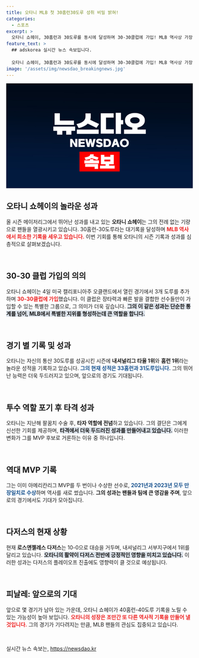 ```yaml
---
title: 오타니 MLB 첫 30홈런30도루 성취 비밀 밝혀!
categories:
  - 스포츠
excerpt: >
  오타니 쇼헤이, 30홈런과 30도루를 동시에 달성하며 30-30클럽에 가입! MLB 역사상 가장 빠른 속도로 이룬 이 기록은 그가 반드시 MVP 후보에 오르게 할 것. 놀라운 성과가 이어지는 다저스의 미래가 기대된다!
feature_text: >
  ## adskorea 실시간 뉴스 속보입니다.

  오타니 쇼헤이, 30홈런과 30도루를 동시에 달성하며 30-30클럽에 가입! MLB 역사상 가장 빠른 속도로 이룬 이 기록은 그가 반드시 MVP 후보에 오르게 할 것. 놀라운 성과가 이어지는 다저스의 미래가 기대된다!
image: '/assets/img/newsdao_breakingnews.jpg'
---
```


<p><img src="/assets/img/newsdao_breakingnews.jpg" alt="adskorea 속보" /></p>

<h2>오타니 쇼헤이의 놀라운 성과</h2>

<p data-ke-size="size16">올 시즌 메이저리그에서 뛰어난 성과를 내고 있는 <b>오타니 쇼헤이</b>는 그의 전례 없는 기량으로 팬들을 열광시키고 있습니다. 30홈런-30도루라는 대기록을 달성하며 <b><span style="color: #ee2323;">MLB 역사에서 희소한 기록을 세우고 있습니다.</span></b> 이번 기회를 통해 오타니의 시즌 기록과 성과를 심층적으로 살펴보겠습니다.</p>

<p data-ke-size="size16">&nbsp;</p>

<h2>30-30 클럽 가입의 의의</h2>

<p data-ke-size="size16">오타니 쇼헤이는 4일 미국 캘리포니아주 오클랜드에서 열린 경기에서 3개 도루를 추가하며 <b><span style="color: #ee2323;">30-30클럽에 가입</span></b>했습니다. 이 클럽은 장타력과 빠른 발을 결합한 선수들만이 가입할 수 있는 특별한 그룹으로, 그 의미가 더욱 깊습니다. <b><span style="background-color: #21538527;">그의 이 같은 성과는 단순한 통계를 넘어, MLB에서 특별한 지위를 형성하는데 큰 역할을 합니다.</span></b></p>

<p data-ke-size="size16">&nbsp;</p>

<h2>경기 별 기록 및 성과</h2>

<p data-ke-size="size16">오타니는 자신의 통산 30도루를 성공시킨 시즌에 <b>내셔널리그 타율 1위</b>와 <b>홈런 1위</b>라는 놀라운 성적을 기록하고 있습니다. <b><span style="color: #1a5490;">그의 현재 성적은 33홈런과 31도루입니다.</span></b> 그의 뛰어난 능력은 더욱 두드러지고 있으며, 앞으로의 경기도 기대됩니다.</p>

<p data-ke-size="size16">&nbsp;</p>

<h2>투수 역할 포기 후 타격 성과</h2>

<p data-ke-size="size16">오타니는 지난해 팔꿈치 수술 후, <b>타자 역할에 전념</b>하고 있습니다. 그의 결단은 그에게 신선한 기회를 제공하며, <b><span style="background-color: #21538527;">타격에서 더욱 두드러진 성과를 만들어내고 있습니다.</span></b> 이러한 변화가 그를 MVP 후보로 거론하는 이유 중 하나입니다.</p>

<p data-ke-size="size16">&nbsp;</p>

<h2>역대 MVP 기록</h2>

<p data-ke-size="size16">그는 이미 아메리칸리그 MVP를 두 번이나 수상한 선수로, <b><span style="color: #1a5490;">2021년과 2023년 모두 만장일치로 수상</span></b>하며 역사를 새로 썼습니다. <b>그의 성과는 팬들과 팀에 큰 영감을 주며</b>, 앞으로의 경기에서도 기대가 모아집니다.</p>

<p data-ke-size="size16">&nbsp;</p>

<h2>다저스의 현재 상황</h2>

<p data-ke-size="size16">현재 <b>로스앤젤레스 다저스</b>는 10-0으로 대승을 거두며, 내셔널리그 서부지구에서 1위를 달리고 있습니다. <b><span style="background-color: #21538527;">오타니의 활약이 다저스 전반에 긍정적인 영향을 미치고 있습니다.</span></b> 이러한 성과는 다저스의 플레이오프 진출에도 영향력이 클 것으로 예상됩니다.</p>

<p data-ke-size="size16">&nbsp;</p>

<h2>피날레: 앞으로의 기대</h2>

<p data-ke-size="size16">앞으로 몇 경기가 남아 있는 가운데, 오타니 쇼헤이가 40홈런-40도루 기록을 노릴 수 있는 가능성이 높아 보입니다. <b><span style="color: #ee2323;">오타니의 성장은 조만간 또 다른 역사적 기록을 만들어 낼 것입니다.</span></b> 그의 경기가 기다려지는 만큼, MLB 팬들의 관심도 집중되고 있습니다.</p>

<p data-ke-size="size16">&nbsp;</p>
실시간 뉴스 속보는, <a href="https://newsdao.kr" rel="dofollow">https://newsdao.kr</a>


